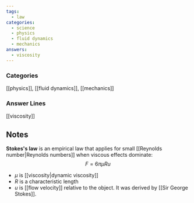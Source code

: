 ```yaml
---
tags:
  - law
categories:
  - science
  - physics
  - fluid dynamics
  - mechanics
answers:
  - viscosity
---
```

### Categories
[[physics]], [[fluid dynamics]], [[mechanics]]
### Answer Lines
[[viscosity]]
## Notes
**Stokes's law** is an empirical law that applies for small [[Reynolds number|Reynolds numbers]] when viscous effects dominate:$$F = 6\pi\mu R u$$
- $\mu$ is [[viscosity|dynamic viscosity]]
- $R$ is a characteristic length
- $u$ is [[flow velocity]] relative to the object.
It was derived by [[Sir George Stokes]].